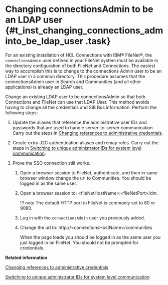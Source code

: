 # Changing connectionsAdmin to be an LDAP user {#t_inst_changing_connections_adminto_be_ldap_user .task}

For an existing installation of HCL Connections with IBM® FileNet®, the `connectionsAdmin` user defined in your FileNet system must be available in the directory configuration of both FileNet and Connections. The easiest way to accomplish this is to change to the connections Admin user to be an LDAP user in a common directory. This procedure assumes that the connectionsAdmin user in Search and Communities \(and all other applications\) is already an LDAP user.

Change an existing LDAP user to be connectionsAdmin so that both Connections and FileNet can use that LDAP User. This method avoids having to change all the credentials and SIB Bus information. Perform the following steps:

1.  Update the aliases that reference the administrative user IDs and passwords that are used to handle server-to-server communication. Carry out the steps in [Changing references to administrative credentials](../admin/t_admin_common_changing_admin_passwords.md).

2.  Create extra J2C authentication aliases and remap roles. Carry out the steps in [Switching to unique administrator IDs for system level communication](../admin/t_admin_common_add_j2c_auth.md).

3.  Prove the SSO connection still works.

    1.  Open a browser session to FileNet, authenticate, and then in same browser window change the url to Communities. You should be logged in as the same user.

    2.  Open a browser session to: <fileNetHostName\>:<fileNetPort\>/dm.

        !!! note
    The default HTTP port in FileNet is commonly set to 80 or 9080.

    3.  Log in with the `connectionsAdmin` user you previously added.

    4.  Change the url to: http://<connectionsHostName\>/communities

        When the page loads you should be logged in as the same user you just logged in on FileNet. You should not be prompted for credentials.


**Related information**  


[Changing references to administrative credentials](../admin/t_admin_common_changing_admin_passwords.md)

[Switching to unique administrator IDs for system level communication](../admin/t_admin_common_add_j2c_auth.md)


